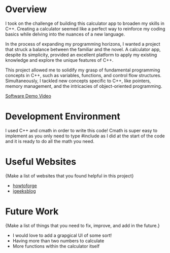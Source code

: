 # Overview

I took on the challenge of building this calculator app to broaden my skills in C++. Creating a calculator seemed like a perfect way to reinforce my coding basics while delving into the nuances of a new language.

In the process of expanding my programming horizons, I wanted a project that struck a balance between the familiar and the novel. A calculator app, despite its simplicity, provided an excellent platform to apply my existing knowledge and explore the unique features of C++.

This project allowed me to solidify my grasp of fundamental programming concepts in C++, such as variables, functions, and control flow structures. Simultaneously, I tackled new concepts specific to C++, like pointers, memory management, and the intricacies of object-oriented programming.

[Software Demo Video](https://www.youtube.com/watch?v=wVbiZySRN9c)

# Development Environment

I used C++ and cmath in order to write this code! Cmath is super easy to implement as you only need to type #include <cmath> as I did at the start of the code and it 
is ready to do all the math you need.

# Useful Websites

{Make a list of websites that you found helpful in this project}

- [howtoforge](https://www.howtoforge.com/beginners_guide_to_cplusplus)
- [igeeksblog](https://www.igeeksblog.com/iphone-calculator-tips-tricks/)

# Future Work

{Make a list of things that you need to fix, improve, and add in the future.}

- I would love to add a grapgical UI of some sort!
- Having more than two numbers to calculate
- More functions within the calculator itself
